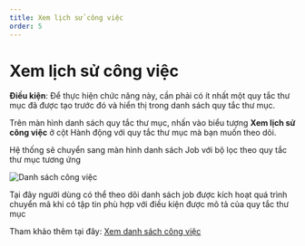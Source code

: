 ```yaml
---
title: Xem lịch sử công việc
order: 5
---
```



# Xem lịch sử công việc

**Điều kiện**: Để thực hiện chức năng này, cần phải có ít nhất một quy tắc thư mục đã được tạo trước đó và hiển thị trong danh sách quy tắc thư mục.

Trên màn hình danh sách quy tắc thư mục, nhấn vào biểu tượng **Xem lịch sử công việc** ở cột Hành động với quy tắc thư mục mà bạn muốn theo dõi.

Hệ thống sẽ chuyển sang màn hình danh sách Job với bộ lọc theo quy tắc thư mục tương ứng

![Danh sách công việc](/images/media-vod/job-management/view-job-list.png)

Tại đây người dùng có thể theo dõi danh sách job được kích hoạt quá trình chuyển mã khi có tập tin phù hợp với điều kiện được mô tả của quy tắc thư mục

Tham khảo thêm tại đây: 
[Xem danh sách công việc](/docs/vi/sigma-media-vod/05-user-guide/b-job-management/2-view-job-list.md)